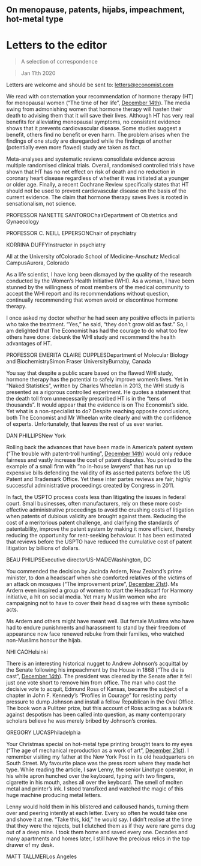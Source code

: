 ## On menopause, patents, hijabs, impeachment, hot-metal type

# Letters to the editor

> A selection of correspondence

> Jan 11th 2020

Letters are welcome and should be sent to: letters@economist.com

We read with consternation your recommendation of hormone therapy (HT) for menopausal women (“The time of her life”, [December 14th](https://www.economist.com//international/2019/12/12/millions-of-women-are-missing-out-on-hormone-replacement-therapy)). The media swing from admonishing women that hormone therapy will hasten their death to advising them that it will save their lives. Although HT has very real benefits for alleviating menopausal symptoms, no consistent evidence shows that it prevents cardiovascular disease. Some studies suggest a benefit, others find no benefit or even harm. The problem arises when the findings of one study are disregarded while the findings of another (potentially even more flawed) study are taken as fact.

Meta-analyses and systematic reviews consolidate evidence across multiple randomised clinical trials. Overall, randomised controlled trials have shown that HT has no net effect on risk of death and no reduction in coronary heart disease regardless of whether it was initiated at a younger or older age. Finally, a recent Cochrane Review specifically states that HT should not be used to prevent cardiovascular disease on the basis of the current evidence. The claim that hormone therapy saves lives is rooted in sensationalism, not science.

PROFESSOR NANETTE SANTOROChairDepartment of Obstetrics and Gynaecology

PROFESSOR C. NEILL EPPERSONChair of psychiatry

KORRINA DUFFYInstructor in psychiatry

All at the University ofColorado School of Medicine-Anschutz Medical CampusAurora, Colorado

As a life scientist, I have long been dismayed by the quality of the research conducted by the Women’s Health Initiative (WHI). As a woman, I have been stunned by the willingness of most members of the medical community to accept the WHI report and its recommendations without question, continually recommending that women avoid or discontinue hormone therapy.

I once asked my doctor whether he had seen any positive effects in patients who take the treatment. “Yes,” he said, “they don’t grow old as fast.” So, I am delighted that The Economist has had the courage to do what too few others have done: debunk the WHI study and recommend the health advantages of HT.

PROFESSOR EMERITA CLAIRE CUPPLESDepartment of Molecular Biology and BiochemistrySimon Fraser UniversityBurnaby, Canada

You say that despite a public scare based on the flawed WHI study, hormone therapy has the potential to safely improve women’s lives. Yet in “Naked Statistics”, written by Charles Wheelan in 2013, the WHI study is presented as a rigorous controlled experiment. He quotes a statement that the death toll from unnecessarily prescribed HT is in the “tens of thousands”. It would appear that the evidence is on The Economist’s side. Yet what is a non-specialist to do? Despite reaching opposite conclusions, both The Economist and Mr Wheelan write clearly and with the confidence of experts. Unfortunately, that leaves the rest of us ever warier.

DAN PHILLIPSNew York

Rolling back the advances that have been made in America’s patent system (“The trouble with patent-troll hunting”, [December 14th](https://www.economist.com//business/2019/12/14/the-trouble-with-patent-troll-hunting)) would only reduce fairness and vastly increase the cost of patent disputes. You pointed to the example of a small firm with “no in-house lawyers” that has run up expensive bills defending the validity of its asserted patents before the US Patent and Trademark Office. Yet these inter partes reviews are fair, highly successful administrative proceedings created by Congress in 2011.

In fact, the USPTO process costs less than litigating the issues in federal court. Small businesses, often manufacturers, rely on these more cost-effective administrative proceedings to avoid the crushing costs of litigation when patents of dubious validity are brought against them. Reducing the cost of a meritorious patent challenge, and clarifying the standards of patentability, improve the patent system by making it more efficient, thereby reducing the opportunity for rent-seeking behaviour. It has been estimated that reviews before the USPTO have reduced the cumulative cost of patent litigation by billions of dollars.

BEAU PHILIPSExecutive directorUS-MADEWashington, DC

You commended the decision by Jacinda Ardern, New Zealand’s prime minister, to don a headscarf when she comforted relatives of the victims of an attack on mosques (“The improvement prize”, [December 21st](https://www.economist.com//leaders/2019/12/21/which-nation-improved-the-most-in-2019)). Ms Ardern even inspired a group of women to start the Headscarf for Harmony initiative, a hit on social media. Yet many Muslim women who are campaigning not to have to cover their head disagree with these symbolic acts.

Ms Ardern and others might have meant well. But female Muslims who have had to endure punishments and harassment to stand by their freedom of appearance now face renewed rebuke from their families, who watched non-Muslims honour the hijab.

NHI CAOHelsinki

There is an interesting historical nugget to Andrew Johnson’s acquittal by the Senate following his impeachment by the House in 1868 (“The die is cast”, [December 14th](https://www.economist.com//briefing/2019/12/12/the-politics-and-history-behind-donald-trumps-impeachment)). The president was cleared by the Senate after it fell just one vote short to remove him from office. The man who cast the decisive vote to acquit, Edmund Ross of Kansas, became the subject of a chapter in John F. Kennedy’s “Profiles in Courage” for resisting party pressure to dump Johnson and install a fellow Republican in the Oval Office. The book won a Pulitzer prize, but this account of Ross acting as a bulwark against despotism has been called into question, as many contemporary scholars believe he was merely bribed by Johnson’s cronies.

GREGORY LUCASPhiladelphia

Your Christmas special on hot-metal type printing brought tears to my eyes (“The age of mechanical reproduction as a work of art”, [December 21st](https://www.economist.com//christmas-specials/2019/12/18/how-the-worlds-old-printing-presses-are-being-brought-back-to-life)). I remember visiting my father at the New York Post in its old headquarters on South Street. My favourite place was the press room where they made hot type. While reading the article, I saw Lenny, the senior Linotype operator, in his white apron hunched over the keyboard, typing with two fingers, cigarette in his mouth, ashes all over the keyboard. The smell of molten metal and printer’s ink. I stood transfixed and watched the magic of this huge machine producing metal letters.

Lenny would hold them in his blistered and calloused hands, turning them over and peering intently at each letter. Every so often he would take one and shove it at me. “Take this, kid,” he would say. I didn’t realise at the time that they were the rejects, but I clutched them as if they were rare gems dug out of a deep mine. I took them home and saved every one. Decades and many apartments and homes later, I still have the precious relics in the top drawer of my desk.

MATT TALLMERLos Angeles
